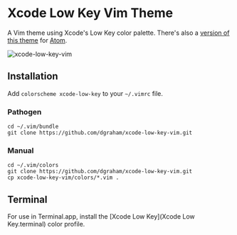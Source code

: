 # Xcode Low Key Vim Theme

A Vim theme using Xcode's Low Key color palette. There's also a
[version of this theme](https://github.com/dgraham/xcode-low-key-syntax)
for [Atom](https://atom.io).

![xcode-low-key-vim](https://cloud.githubusercontent.com/assets/122102/17079594/fcf8e34e-50d1-11e6-8d4a-7648412bbcd7.png)

## Installation

Add `colorscheme xcode-low-key` to your `~/.vimrc` file.

### Pathogen

```
cd ~/.vim/bundle
git clone https://github.com/dgraham/xcode-low-key-vim.git
```

### Manual

```
cd ~/.vim/colors
git clone https://github.com/dgraham/xcode-low-key-vim.git
cp xcode-low-key-vim/colors/*.vim .
```

## Terminal

For use in Terminal.app, install the [Xcode Low Key](Xcode Low Key.terminal) color profile.
